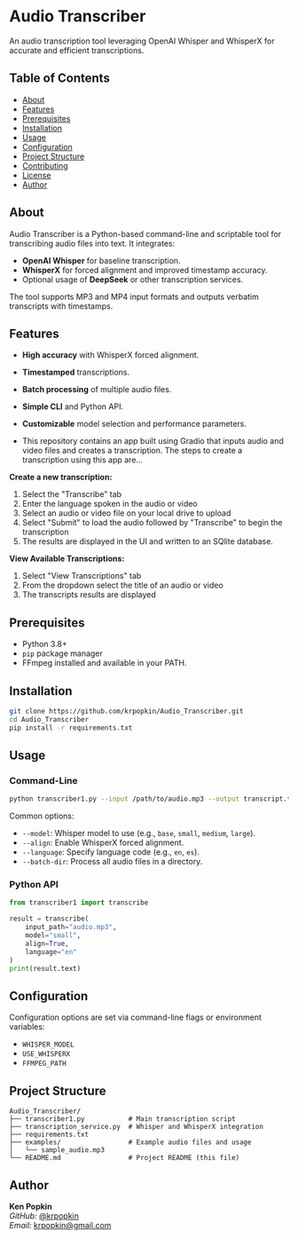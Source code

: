# Audio Transcriber

An audio transcription tool leveraging OpenAI Whisper and WhisperX for accurate and efficient transcriptions.

## Table of Contents

- [About](#about)  
- [Features](#features)  
- [Prerequisites](#prerequisites)  
- [Installation](#installation)  
- [Usage](#usage)  
- [Configuration](#configuration)  
- [Project Structure](#project-structure)  
- [Contributing](#contributing)  
- [License](#license)  
- [Author](#author)

## About

Audio Transcriber is a Python-based command-line and scriptable tool for transcribing audio files into text. It integrates:

- **OpenAI Whisper** for baseline transcription.  
- **WhisperX** for forced alignment and improved timestamp accuracy.  
- Optional usage of **DeepSeek** or other transcription services.

The tool supports MP3 and MP4 input formats and outputs verbatim transcripts with timestamps.

## Features

- **High accuracy** with WhisperX forced alignment.  
- **Timestamped** transcriptions.  
- **Batch processing** of multiple audio files.  
- **Simple CLI** and Python API.  
- **Customizable** model selection and performance parameters.

- This repository contains an app built using Gradio that inputs audio and video files and creates a transcription.  The steps to create a transcription using this app are...

**Create a new transcription:**
1. Select the "Transcribe" tab
2. Enter the language spoken in the audio or video
3. Select an audio or video file on your local drive to upload
4. Select "Submit" to load the audio followed by "Transcribe" to begin the transcription
5. The results are displayed in the UI and written to an SQlite database.

**View Available Transcriptions:**
1. Select "View Transcriptions" tab
2. From the dropdown select the title of an audio or video
3. The transcripts results are displayed


## Prerequisites

- Python 3.8+  
- `pip` package manager  
- FFmpeg installed and available in your PATH.

## Installation

```bash
git clone https://github.com/krpopkin/Audio_Transcriber.git
cd Audio_Transcriber
pip install -r requirements.txt
```

## Usage

### Command-Line

```bash
python transcriber1.py --input /path/to/audio.mp3 --output transcript.txt
```

Common options:

- `--model`: Whisper model to use (e.g., `base`, `small`, `medium`, `large`).  
- `--align`: Enable WhisperX forced alignment.  
- `--language`: Specify language code (e.g., `en`, `es`).  
- `--batch-dir`: Process all audio files in a directory.

### Python API

```python
from transcriber1 import transcribe

result = transcribe(
    input_path="audio.mp3",
    model="small",
    align=True,
    language="en"
)
print(result.text)
```

## Configuration

Configuration options are set via command-line flags or environment variables:

- `WHISPER_MODEL`  
- `USE_WHISPERX`  
- `FFMPEG_PATH`

## Project Structure

```
Audio_Transcriber/
├── transcriber1.py           # Main transcription script
├── transcription_service.py  # Whisper and WhisperX integration
├── requirements.txt
├── examples/                 # Example audio files and usage
│   └── sample_audio.mp3
└── README.md                 # Project README (this file)
```
## Author

**Ken Popkin**  
*GitHub:* [@krpopkin](https://github.com/krpopkin)  
*Email:* krpopkin@gmail.com

